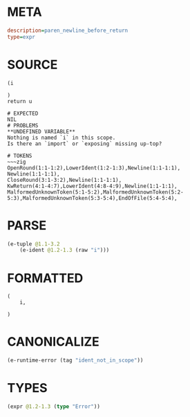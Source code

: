 # META
~~~ini
description=paren_newline_before_return
type=expr
~~~
# SOURCE
~~~roc
(i

)
return u
~~~
~~~
# EXPECTED
NIL
# PROBLEMS
**UNDEFINED VARIABLE**
Nothing is named `i` in this scope.
Is there an `import` or `exposing` missing up-top?

# TOKENS
~~~zig
OpenRound(1:1-1:2),LowerIdent(1:2-1:3),Newline(1:1-1:1),
Newline(1:1-1:1),
CloseRound(3:1-3:2),Newline(1:1-1:1),
KwReturn(4:1-4:7),LowerIdent(4:8-4:9),Newline(1:1-1:1),
MalformedUnknownToken(5:1-5:2),MalformedUnknownToken(5:2-5:3),MalformedUnknownToken(5:3-5:4),EndOfFile(5:4-5:4),
~~~
# PARSE
~~~clojure
(e-tuple @1.1-3.2
	(e-ident @1.2-1.3 (raw "i")))
~~~
# FORMATTED
~~~roc
(
	i,

)
~~~
# CANONICALIZE
~~~clojure
(e-runtime-error (tag "ident_not_in_scope"))
~~~
# TYPES
~~~clojure
(expr @1.2-1.3 (type "Error"))
~~~
